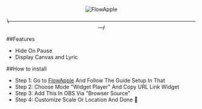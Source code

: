<p align="center">
  <img src="https://github.com/user-attachments/assets/c5df1c48-4b63-4724-8936-471b8d9aa24f" alt="FlowApple" />
</p>

<p align="center">
  <s>\-------------------------------------------------------------------------------/</s>
</p>


##Features
- Hide On Pause
- Display Canvas and Lyric


##How to install
- Step 1: Go to [FlowApple](https://applesang.github.io/flowapple/) And Follow The Guide Setup In That
- Step 2: Choose Mode "Widget Player" And Copy URL Link Widget
- Step 3: Add This In OBS Via "Browser Source"
- Step 4: Customize Scale Or Location And Done 🎉







